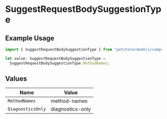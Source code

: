 # SuggestRequestBodySuggestionType

## Example Usage

```typescript
import { SuggestRequestBodySuggestionType } from "petstore/models/components";

let value: SuggestRequestBodySuggestionType =
  SuggestRequestBodySuggestionType.MethodNames;
```

## Values

| Name              | Value             |
| ----------------- | ----------------- |
| `MethodNames`     | method-names      |
| `DiagnosticsOnly` | diagnostics-only  |